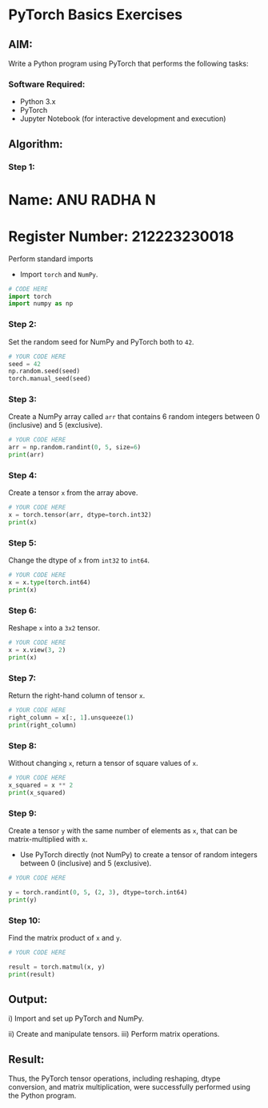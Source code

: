 # PyTorch Basics Exercises

## AIM:
Write a Python program using PyTorch that performs the following tasks:

### Software Required:
- Python 3.x
- PyTorch
- Jupyter Notebook (for interactive development and execution)

## Algorithm:

### Step 1:

# Name: ANU RADHA N
# Register Number: 212223230018

Perform standard imports
- Import `torch` and `NumPy`.

```python
# CODE HERE
import torch
import numpy as np
```

### Step 2:
Set the random seed for NumPy and PyTorch both to `42`.

```python
# YOUR CODE HERE
seed = 42
np.random.seed(seed)
torch.manual_seed(seed)
```

### Step 3:
Create a NumPy array called `arr` that contains 6 random integers between 0 (inclusive) and 5 (exclusive).

```python
# YOUR CODE HERE
arr = np.random.randint(0, 5, size=6)
print(arr)
```

### Step 4:
Create a tensor `x` from the array above.

```python
# YOUR CODE HERE
x = torch.tensor(arr, dtype=torch.int32)
print(x)
```

### Step 5:
Change the dtype of `x` from `int32` to `int64`.

```python
# YOUR CODE HERE
x = x.type(torch.int64)
print(x)
```

### Step 6:
Reshape `x` into a `3x2` tensor.

```python
# YOUR CODE HERE
x = x.view(3, 2)
print(x)
```

### Step 7:
Return the right-hand column of tensor `x`.

```python
# YOUR CODE HERE
right_column = x[:, 1].unsqueeze(1) 
print(right_column)
```

### Step 8:
Without changing `x`, return a tensor of square values of `x`.

```python
# YOUR CODE HERE
x_squared = x ** 2
print(x_squared)
```

### Step 9:
Create a tensor `y` with the same number of elements as `x`, that can be matrix-multiplied with `x`.
- Use PyTorch directly (not NumPy) to create a tensor of random integers between 0 (inclusive) and 5 (exclusive).

```python
# YOUR CODE HERE

y = torch.randint(0, 5, (2, 3), dtype=torch.int64)
print(y)
```

### Step 10:
Find the matrix product of `x` and `y`.

```python
# YOUR CODE HERE

result = torch.matmul(x, y)
print(result)
```

## Output:
i) Import and set up PyTorch and NumPy.

ii) Create and manipulate tensors.
iii) Perform matrix operations.

## Result:
Thus, the PyTorch tensor operations, including reshaping, dtype conversion, and matrix multiplication, were successfully performed using the Python program.
